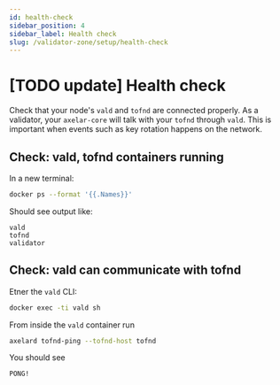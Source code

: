 ```yaml
---
id: health-check
sidebar_position: 4
sidebar_label: Health check
slug: /validator-zone/setup/health-check
---
```


# [TODO update] Health check

Check that your node's `vald` and `tofnd` are connected properly. As a validator, your `axelar-core` will talk with your `tofnd` through `vald`. This is important when events such as key rotation happens on the network.

## Check: vald, tofnd containers running

In a new terminal:

```bash
docker ps --format '{{.Names}}'
```

Should see output like:
```
vald
tofnd
validator
```

## Check: vald can communicate with tofnd

Etner the `vald` CLI:

```bash
docker exec -ti vald sh
```

From inside the `vald` container run
```bash
axelard tofnd-ping --tofnd-host tofnd
```

You should see
```
PONG!
```

